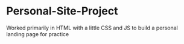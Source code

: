 # Personal-Site-Project
Worked primarily in HTML with a little CSS and JS to build a personal landing page for practice
